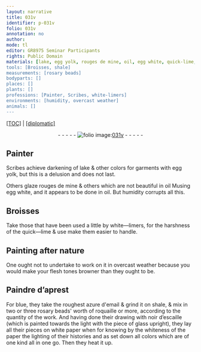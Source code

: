 ```yaml
---
layout: narrative
title: 031v
identifier: p-031v
folio: 031v
annotation: no
author:
mode: tl
editor: GR8975 Seminar Participants
rights: Public Domain
materials: [lake, egg yolk, rouges de mine, oil, egg white, quick-lime, azure d'email, shale, roquaille, noir d’escaille, glass, white paper, paper]
tools: [Broisses, shale]
measurements: [rosary beads]
bodyparts: []
places: []
plants: []
professions: [Painter, Scribes, white-limers]
environments: [humidity, overcast weather]
animals: []
---
```


<p><a href="{{ site.baseurl }}/translation/">[TOC]</a> | <a href="{{ site.baseurl }}/texts/p-031v_tc/" target="_blank">[diplomatic]</a></p><div class="folio" align="center">- - - - - <a href="http://gallica.bnf.fr/ark:/12148/btv1b10500001g/f68.image" target="_blank"><img src="https://cu-mkp.github.io/2017-workshop-edition/assets/photo-icon.png" alt="folio image: " style="display:inline-block; margin-bottom:-3px;"/>031v</a> - - - - - </div>  
  

## <span class="pro">Painter</span>

 
<span class="pro">Scribes</span> achieve darkening of <span class="m">lake</span> & other colors for garments with <span class="m">egg yolk</span>, but this is a delusion and does not last.
 
Others glaze <span class="m">rouges de mine</span> & others which are not beautiful in <span class="m">oil</span> <span class="del">M</span>using <span class="m">egg white</span>, and it appears to be done in <span class="m">oil</span>. But <span class="env">humidity</span> corrupts all this.
 
 
  

## <span class="tl">Broisses</span>

 
Take those that have been used a little by <span class="pro">white—limers</span>, for the harshness of the <span class="m">quick—lime</span> & use make them easier to handle.
 
 
  

## Painting after nature

 
One ought not to undertake to work on it in <span class="env">overcast weather</span> because you would make your flesh tones browner than they ought to be.
 
 
  

## Paindre d’aprest

 
For blue, they take the roughest <span class="m">azure d'email</span> & grind it on <span class="tl"><span class="m">shale</span></span>, & mix in two or three <span class="ms">rosary beads</span>' worth of <span class="m">roquaille</span> or more, according to the quantity of the work. And having done their drawing with <span class="m">noir d’escaille</span> (which is painted towards the light with the piece of <span class="m">glass</span> upright), they lay all their pieces on <span class="m">white paper</span> <span class="del">when</span> for knowing by the whiteness of the <span class="m">paper</span> the lighting of their histories and <span class="del">as</span> set down all colors which are of one kind all in one go. Then they heat it up.
 
